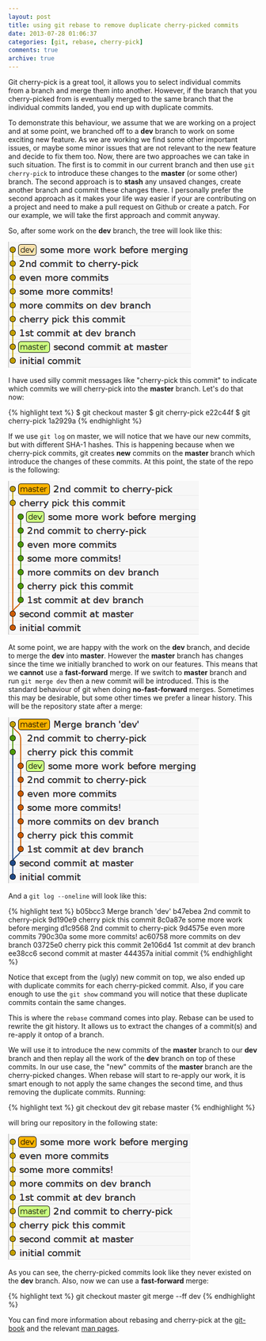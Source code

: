 ```yaml
---
layout: post
title: using git rebase to remove duplicate cherry-picked commits
date: 2013-07-28 01:06:37
categories: [git, rebase, cherry-pick]
comments: true
archive: true
---
```


Git cherry-pick is a great tool, it allows you to select individual commits
from a branch and merge them into another. However, if the branch that you
cherry-picked from is eventually merged to the same branch that the individual
commits landed, you end up with duplicate commits.

To demonstrate this behaviour, we assume that we are working on a project
and at some point, we branched off to a __dev__ branch to work on some exciting
new feature. As we are working we find some other important issues, or maybe
some minor issues that are not relevant to the new feature and decide to fix
them too. Now, there are two approaches we can take in such situation. The
first is to commit in our current branch and then use `git cherry-pick` to
introduce these changes to the __master__ (or some other) branch. The second
approach is to __stash__ any unsaved changes, create another branch
and commit these changes there. I personally prefer the second approach
as it makes your life way easier if your are contributing on a
project and need to make a pull request on Github or create a patch.
For our example, we will take the first approach and commit anyway.

So, after some work on the __dev__ branch, the tree will look like this:

![dev branch](/assets/images/dev-branch.png)

I have used silly commit messages like "cherry-pick this commit" to
indicate which commits we will cherry-pick into the __master__
branch. Let's do that now:

{% highlight text %}
$ git checkout master
$ git cherry-pick e22c44f
$ git cherry-pick 1a2929a
{% endhighlight %}

If we use `git log` on master, we will notice that we have our new
commits, but with different SHA-1 hashes. This is happening because when
we cherry-pick commits, git creates __new__
commits on the __master__ branch which introduce
the changes of these commits. At this point, the state of
the repo is the following:

![repot state after cherry-pick](/assets/images/after-cp.png)

At some point, we are happy with the work on the __dev__ branch, and
decide to merge the __dev__ into __master__. However the __master__
branch has changes since the time we initially branched to work on our
features. This means that we __cannot__ use a __fast-forward__ merge.
If we switch to __master__ branch and run `git merge dev` then a new
commit will be introduced. This is the standard behaviour of git when
doing __no-fast-forward__ merges. Sometimes this may be desirable, but
some other times we prefer a linear history. This will be the repository
state after a merge:

![repo state after merge](/assets/images/no-ff-merge.png)

And a `git log --oneline` will look like this:

{% highlight text %}
b05bcc3 Merge branch 'dev'
b47ebea 2nd commit to cherry-pick
9d190e9 cherry pick this commit
8c0a87e some more work before merging
d1c9568 2nd commit to cherry-pick
9d4575e even more commits
790c30a some more commits!
ac60758 more commits on dev branch
03725e0 cherry pick this commit
2e106d4 1st commit at dev branch
ee38cc6 second commit at master
444357a initial commit
{% endhighlight %}

Notice that except from the (ugly) new commit on top, we also ended up
with duplicate commits for each cherry-picked commit. Also, if you care
enough to use the `git show` command you will notice
that these duplicate commits contain the same changes.

This is where the `rebase` command comes into play. Rebase can be used
to rewrite the git history. It allows us to extract the changes of a
commit(s) and re-apply it ontop of a branch.

We will use it to introduce the new commits of
the __master__ branch to our __dev__ branch and then replay all the
work of the __dev__ branch on top of these commits. In our use case,
the "new" commits of the __master__ branch are the cherry-picked
changes. When rebase will start to re-apply our work, it is smart
enough to not apply the same changes the second time, and thus removing
the duplicate commits. Running:

{% highlight text %}
git checkout dev
git rebase master
{% endhighlight %}

will bring our repository in the following state:

![repo state after rebase](/assets/images/after-rebase.png)

As you can see, the cherry-picked commits look like they never
existed on the __dev__ branch. Also, now we can use a __fast-forward__
merge:

{% highlight text %}
git checkout master
git merge --ff dev
{% endhighlight %}

You can find more information about rebasing and cherry-pick at the
[git-book](http://git-scm.com/) and the relevant
[man pages](https://www.kernel.org/pub/software/scm/git/docs/).
